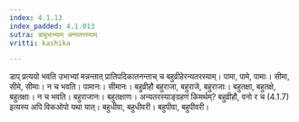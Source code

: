 ```yaml
---
index: 4.1.13
index_padded: 4.1.013
sutra: डाबुभाभ्याम् अन्यतरस्याम्
vritti: kashika

---
```

डाप् प्रत्ययो भवति उभाभ्यां मन्नन्तात् प्रातिपदिकातनन्ताच् च बहुव्रीहेरन्यतरस्याम्। पामा, पामे, पामाः। सीमा, सीमे, सीमाः। न च भवति। पामानः। सीमानः। बहुव्रीहौ बहुराजा, बहुराजे, बहुराजाः। बहुतक्षा, बहुतक्षे, बहुतक्षाः। न च भवति। बहुराजानः। बहुतक्षाणः। अन्यतरस्याङ्ग्रहणं किमर्थम्? बहुव्रीहौ, वनो र च (4.1.7) इत्यस्य अपि विकओपो यथा यात्। बहुधीवा, बहुधीवरी। बहुपीवा, बहुपीवरी।